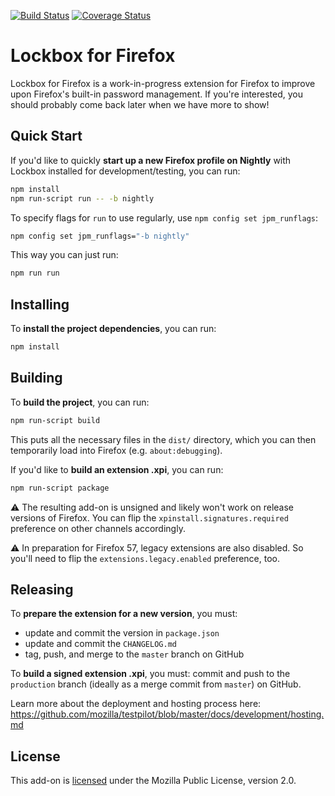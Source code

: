 [![Build Status][travis-image]][travis-link]
[![Coverage Status][codecov-image]][codecov-link]

# Lockbox for Firefox

Lockbox for Firefox is a work-in-progress extension for Firefox to improve upon
Firefox's built-in password management. If you're interested, you should
probably come back later when we have more to show!

## Quick Start

If you'd like to quickly **start up a new Firefox profile on Nightly** with
Lockbox installed for development/testing, you can run:

```sh
npm install
npm run-script run -- -b nightly
```

To specify flags for `run` to use regularly, use `npm config set jpm_runflags`:

```sh
npm config set jpm_runflags="-b nightly"
```

This way you can just run:

```sh
npm run run
```

## Installing

To **install the project dependencies**, you can run:

```sh
npm install
```

## Building

To **build the project**, you can run:

```sh
npm run-script build
```

This puts all the necessary files in the `dist/` directory, which you can then
temporarily load into Firefox (e.g. `about:debugging`).

If you'd like to **build an extension .xpi**, you can run:

```sh
npm run-script package
```

:warning: The resulting add-on is unsigned and likely won't work on release
versions of Firefox. You can flip the `xpinstall.signatures.required` preference
on other channels accordingly.

:warning: In preparation for Firefox 57, legacy extensions are also disabled. So
you'll need to flip the `extensions.legacy.enabled` preference, too.

## Releasing

To **prepare the extension for a new version**, you must:

- update and commit the version in `package.json`
- update and commit the `CHANGELOG.md`
- tag, push, and merge to the `master` branch on GitHub

To **build a signed extension .xpi**, you must: commit and push to the
`production` branch (ideally as a merge commit from `master`) on GitHub.

Learn more about the deployment and hosting process here:
https://github.com/mozilla/testpilot/blob/master/docs/development/hosting.md

## License

This add-on is [licensed][license-link] under the Mozilla Public License,
version 2.0.

[travis-image]: https://travis-ci.org/mozilla-lockbox/lockbox-extension.svg?branch=master
[travis-link]: https://travis-ci.org/mozilla-lockbox/lockbox-extension
[codecov-image]: https://img.shields.io/codecov/c/github/mozilla-lockbox/lockbox-extension.svg
[codecov-link]: https://codecov.io/gh/mozilla-lockbox/lockbox-extension
[license-link]: /LICENSE
